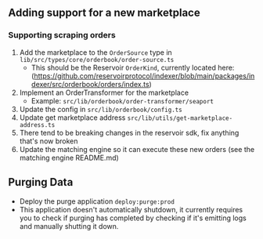 ## Adding support for a new marketplace 

### Supporting scraping orders
1. Add the marketplace to the `OrderSource` type in `lib/src/types/core/orderbook/order-source.ts` 
    * This should be the Reservoir `OrderKind`, currently located here: (https://github.com/reservoirprotocol/indexer/blob/main/packages/indexer/src/orderbook/orders/index.ts)
2. Implement an OrderTransformer for the marketplace 
    * Example: `src/lib/orderbook/order-transformer/seaport`
3. Update the config in `src/lib/orderbook/config.ts`
4. Update get marketplace address `src/lib/utils/get-marketplace-address.ts` 
5. There tend to be breaking changes in the reservoir sdk, fix anything that's now broken
6. Update the matching engine so it can execute these new orders (see the matching engine README.md)

## Purging Data
* Deploy the purge application `deploy:purge:prod`
* This application doesn't automatically shutdown, it currently requires you to check if purging has completed by checking if it's emitting logs and manually shutting it down.